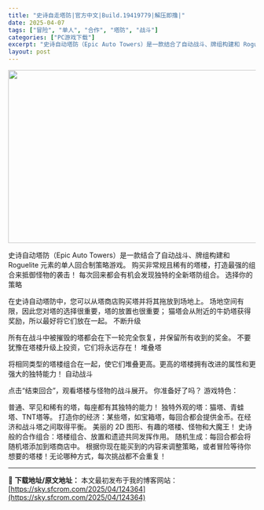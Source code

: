 ```yaml
---
title: "史诗自走塔防|官方中文|Build.19419779|解压即撸|"
date: 2025-04-07
tags: ["冒险", "单人", "合作", "塔防", "战斗"]
categories: ["PC游戏下载"]
excerpt: "史诗自动塔防（Epic Auto Towers）是一款结合了自动战斗、牌组构建和 Roguelite 元素的单人回合制策略游戏。 购买非常规且稀有的塔楼，打造最强的组合来抵御怪物的袭击！ 每次回来都会有机会发现独特的全新塔防组合。 选择你的策略 在史诗自动塔防中，您可以从塔商店购买塔并将其拖放到场地&hellip;"
layout: post
---
```


<img class="aligncenter size-full wp-image-124361" src="https://sky.sfcrom.com/wp-content/uploads/2025/04/2025040702155530.webp" alt="" width="616" height="353" />

史诗自动塔防（Epic Auto Towers）是一款结合了自动战斗、牌组构建和 Roguelite 元素的单人回合制策略游戏。 购买非常规且稀有的塔楼，打造最强的组合来抵御怪物的袭击！ 每次回来都会有机会发现独特的全新塔防组合。
选择你的策略

在史诗自动塔防中，您可以从塔商店购买塔并将其拖放到场地上。 场地空间有限，因此您对塔的选择很重要，塔的放置也很重要； 猫塔会从附近的牛奶塔获得奖励，所以最好将它们放在一起。
不断升级

所有在战斗中被摧毁的塔都会在下一轮完全恢复，并保留所有收到的奖金。 不要犹豫在塔楼升级上投资，它们将永远存在！
堆叠塔

将相同类型的塔楼组合在一起，使它们堆叠更高。更高的塔楼拥有改进的属性和更强大的独特能力！
自动战斗

点击“结束回合”，观看塔楼与怪物的战斗展开。 你准备好了吗？
游戏特色：

普通、罕见和稀有的塔，每座都有其独特的能力！
独特外观的塔：猫塔、青蛙塔、TNT塔等。
打造你的经济：某些塔，如宝箱塔，每回合都会提供金币。在经济和战斗塔之间取得平衡。
美丽的 2D 图形、有趣的塔楼、怪物和大魔王！
史诗般的合作组合：塔楼组合、放置和遗迹共同发挥作用。
随机生成：每回合都会将随机塔添加到塔商店中。 根据你现在能买到的内容来调整策略，或者冒险等待你想要的塔楼！无论哪种方式，每次挑战都不会重复！

---
📖 **下载地址/原文地址：** 本文最初发布于我的博客网站：[https://sky.sfcrom.com/2025/04/124364](https://sky.sfcrom.com/2025/04/124364)
